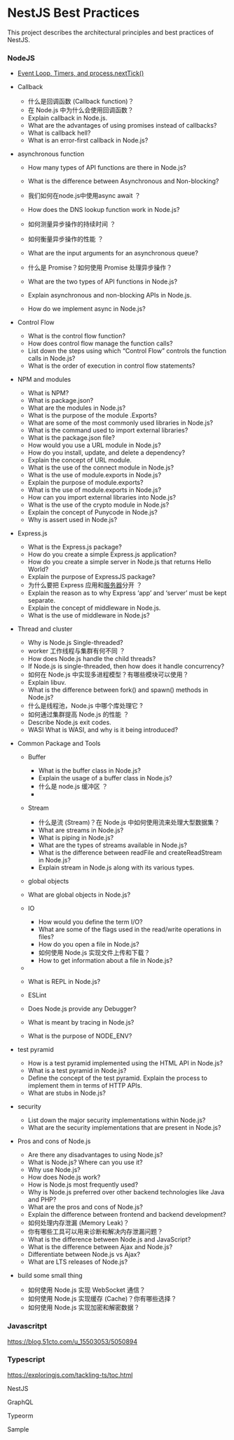 # NestJS Best Practices

This project describes the architectural principles and best practices of NestJS.

### NodeJS


-  [Event Loop, Timers, and process.nextTick()](problems/event-loop.md) 


-  Callback 

   -  什么是回调函数 (Callback function)？
   -  在 Node.js 中为什么会使用回调函数？
   -  Explain callback in Node.js.
   -  What are the advantages of using promises instead of callbacks?
   -  What is callback hell?
   -  What is an error-first callback in Node.js?




- asynchronous function


  - How many types of API functions are there in Node.js?

  - What is the difference between Asynchronous and Non-blocking?

  - 我们如何在node.js中使用async await ？

  - How does the DNS lookup function work in Node.js?

  - 如何测量异步操作的持续时间 ？

  - 如何衡量异步操作的性能 ？ 

  - What are the input arguments for an asynchronous queue?

  - 什么是 Promise？如何使用 Promise 处理异步操作？

  - What are the two types of API functions in Node.js?

  - Explain asynchronous and non-blocking APIs in Node.js.

  - How do we implement async in Node.js?

    

- Control Flow


  -  What is the control flow function?
  -  How does control flow manage the function calls?
  -  List down the steps using which “Control Flow” controls the function calls in Node.js?
  -  What is the order of execution in control flow statements?

  

  

- NPM and modules


  -  What is NPM?
  -  What is package.json?
  -  What are the modules in Node.js?
  -  What is the purpose of the module .Exports?
  -  What are some of the most commonly used libraries in Node.js?
  -  What is the command used to import external libraries?
  -  What is the package.json file?
  -  How would you use a URL module in Node.js?
  -  How do you install, update, and delete a dependency?
  -  Explain the concept of URL module.
  -  What is the use of the connect module in Node.js?
  -  What is the use of module.exports in Node.js?
  -  Explain the purpose of module.exports?
  -  What is the use of module.exports in Node.js?
  -  How can you import external libraries into Node.js?
  -  What is the use of the crypto module in Node.js?
  -  Explain the concept of Punycode in Node.js?
  -  Why is assert used in Node.js?

  

- Express.js


  -  What is the Express.js package?
  -  How do you create a simple Express.js application?
  -  How do you create a simple server in Node.js that returns Hello World?
  -  Explain the purpose of ExpressJS package?
  -  为什么要把 Express 应用和[服务器](https://cloud.tencent.com/product/cvm?from=20065&from_column=20065)分开 ？
  -  Explain the reason as to why Express ‘app’ and ‘server’ must be kept separate.
  -  Explain the concept of middleware in Node.js.
  -  What is the use of middleware in Node.js?

  

- Thread and cluster 


  -  Why is Node.js Single-threaded?
  -  worker 工作线程与集群有何不同 ？ 
  -  How does Node.js handle the child threads?
  -  If Node.js is single-threaded, then how does it handle concurrency?
  -  如何在 Node.js 中实现多进程模型？有哪些模块可以使用？
  -  Explain libuv.
  -  What is the difference between fork() and spawn() methods in Node.js?
  -  什么是线程池，Node.js 中哪个库处理它 ? 
  -  如何通过集群提高 Node.js 的性能 ？ 
  -  Describe Node.js exit codes.
  -  WASI What is WASI, and why is it being introduced?

  




- Common Package and Tools


  -  Buffer

     -  What is the buffer class in Node.js?
     -  Explain the usage of a buffer class in Node.js?
     -  什么是 node.js 缓冲区 ？
     -  
  -  Stream

     -  什么是流 (Stream)？在 Node.js 中如何使用流来处理大型数据集？
     -  What are streams in Node.js?
     -  What is piping in Node.js?
     -  What are the types of streams available in Node.js?
     -  What is the difference between readFile and createReadStream in Node.js?
     -  Explain stream in Node.js along with its various types.
  -   global objects
     - What are global objects in Node.js?
  -  IO

     -  How would you define the term I/O? 
     -  What are some of the flags used in the read/write operations in files?
     -  How do you open a file in Node.js?
     -  如何使用 Node.js 实现文件上传和下载？
     -  How to get information about a file in Node.js?
  -  
  -  What is REPL in Node.js?
  -  ESLint
  -  Does Node.js provide any Debugger?
  -  What is meant by tracing in Node.js?
  -  What is the purpose of NODE_ENV?

  

  

  

- test pyramid
  - How is a test pyramid implemented using the HTML API in Node.js?
  - What is a test pyramid in Node.js?
  - Define the concept of the test pyramid. Explain the process to implement them in terms of HTTP APIs.
  - What are stubs in Node.js?



- security 
  - List down the major security implementations within Node.js?
  - What are the security implementations that are present in Node.js?






- Pros and cons of Node.js


  -  Are there any disadvantages to using Node.js?
  -  What is Node.js? Where can you use it?
  -  Why use Node.js?
  -  How does Node.js work?
  -  How is Node.js most frequently used?
  -  Why is Node.js preferred over other backend technologies like Java and PHP?
  -  What are the pros and cons of Node.js?
  -  Explain the difference between frontend and backend development?
  -  如何处理内存泄漏 (Memory Leak)？
  -  你有哪些工具可以用来诊断和解决内存泄漏问题？
  -  What is the difference between Node.js and JavaScript?
  -  What is the difference between Ajax and Node.js?
  -  Differentiate between Node.js vs Ajax?
  -  What are LTS releases of Node.js?

  

- build some small thing


  -  如何使用 Node.js 实现 WebSocket 通信？
  -  如何使用 Node.js 实现缓存 (Cache)？你有哪些选择？
  -  如何使用 Node.js 实现加密和解密数据？

  

  









### Javascritpt

https://blog.51cto.com/u_15503053/5050894











### Typescript



https://exploringjs.com/tackling-ts/toc.html











NestJS

GraphQL

Typeorm

Sample

